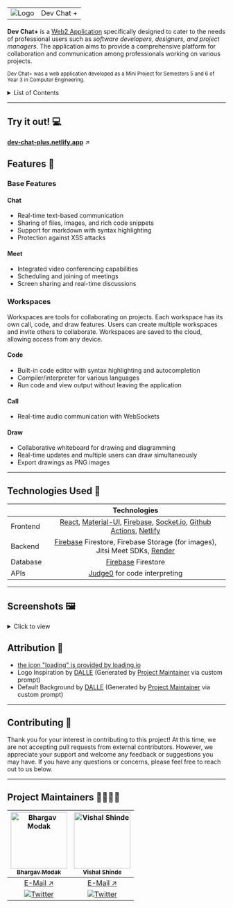 # <table><tr><td>![Logo](./client/public/assets/icons/maskable_icon_x48.png)</td><td> Dev Chat +</td></tr></table>

**Dev Chat+** is a [Web2 Application](https://ethereum.org/en/developers/docs/web2-vs-web3/) specifically designed to cater to the needs of professional users such as *software developers, designers, and project managers*. The application aims to provide a comprehensive platform for collaboration and communication among professionals working on various projects.

<sup>Dev Chat+ was a web application developed as a Mini Project for Semesters 5 and 6 of Year 3 in Computer Engineering.</sup> 

<details>
  <summary>List of Contents</summary>
  
- [ Dev Chat +](#-dev-chat-)
  - [Try it out!](#try-it-out)
  - [Features](#features)
    - [Base Features](#base-features)
      - [Chat](#chat)
      - [Meet](#meet)
    - [Workspaces](#workspaces)
      - [Code](#code)
      - [Call](#call)
      - [Draw](#draw)
  - [Technologies Used](#technologies-used)
  - [Screenshots](#screenshots)
    - [Home Page](#home-page)
    - [Chat](#chat-1)
    - [Meet](#meet-1)
    - [Workspaces](#workspaces-1)
    - [Code](#code-1)
    - [Call](#call-1)
    - [Draw](#draw-1)
  - [Attribution](#attribution)
  - [Contributing](#contributing)
  - [Project Maintainers](#project-maintainers)
  
</details>

---

## Try it out! 💻

**[dev-chat-plus.netlify.app](https://dev-chat-plus.netlify.app/)** ↗️

## Features 🤩

### Base Features

#### Chat
- Real-time text-based communication
- Sharing of files, images, and rich code snippets
- Support for markdown with syntax highlighting
- Protection against XSS attacks

#### Meet 
- Integrated video conferencing capabilities
- Scheduling and joining of meetings
- Screen sharing and real-time discussions

### Workspaces

Workspaces are tools for collaborating on projects. Each workspace has its own call, code, and draw features. Users can create multiple workspaces and invite others to collaborate. Workspaces are saved to the cloud, allowing access from any device.

#### Code
- Built-in code editor with syntax highlighting and autocompletion
- Compiler/interpreter for various languages
- Run code and view output without leaving the application

#### Call
- Real-time audio communication with WebSockets

#### Draw
- Collaborative whiteboard for drawing and diagramming
- Real-time updates and multiple users can draw simultaneously
- Export drawings as PNG images

---

## Technologies Used 🔧

|          |                                                                                                                 Technologies                                                                                                                  |
| -------- | :-------------------------------------------------------------------------------------------------------------------------------------------------------------------------------------------------------------------------------------------: |
| Frontend | [React](https://reactjs.org/), [Material-UI](https://material-ui.com/), [Firebase](https://firebase.google.com/), [Socket.io](https://socket.io/), [Github Actions](https://github.com/features/actions), [Netlify](https://www.netlify.com/) |
| Backend  |                                                       [Firebase](https://firebase.google.com/) Firestore, Firebase Storage (for images), Jitsi Meet SDKs, [Render](https://render.com/)                                                       |
| Database |                                                                                              [Firebase](https://firebase.google.com/) Firestore                                                                                               |
| APIs     |                                                                                              [Judge0](https://judge0.com/) for code interpreting                                                                                              |

---

## Screenshots 🖼️

<details>
  <summary>Click to view</summary>
  
  ### Home Page
  ![image of home page](https://github.com/Evozone/dev-call/assets/82528318/cba0fb9b-aa21-4086-bcdd-75488c9a83f5)

  ### Chat
  ![image of chat](https://github.com/Evozone/dev-call/assets/82528318/ec403a4c-786b-41dd-8478-2436c84d64fd)

  ### Meet
  ![image of meet](https://github.com/Evozone/dev-call/assets/82528318/2c799fab-4ad3-4f88-80a8-0ea9d1343eec)
  
  ### Workspaces
  ![image of workspace](https://github.com/Evozone/dev-call/assets/82528318/40a61f0e-44c7-492e-9864-d57aa558cb25)
</details>

## Attribution 📜
- [the icon "loading" is provided by loading.io](https://loading.io/icon/)
- Logo Inspiration by [DALLE](https://labs.openai.com) (Generated by [Project Maintainer](https://github.com/TheBrahmnicBoy) via custom prompt)
- Default Background by [DALLE](https://labs.openai.com) (Generated by [Project Maintainer](https://github.com/TheBrahmnicBoy) via custom prompt)

---

## Contributing 🤝

Thank you for your interest in contributing to this project! At this time, we are not accepting pull requests from external contributors. However, we appreciate your support and welcome any feedback or suggestions you may have. If you have any questions or concerns, please feel free to reach out to us below.

---

## Project Maintainers 👷‍♂️👷‍♀️

| <a href="https://github.com/TheBrahmnicBoy"><img alt="Bhargav Modak" src="https://avatars.githubusercontent.com/u/82528318?v=4" width="130px;"><br><sub><b>Bhargav Modak</b></sub></a> | <a href="https://github.com/vishal-codes"><img alt="Vishal Shinde" src="https://avatars.githubusercontent.com/u/79784161" width="130px;"><br><sub><b>Vishal Shinde</b></sub></a> |
| :------------------------------------------------------------------------------------------------------------------------------------------------------------------------------------: | :------------------------------------------------------------------------------------------------------------------------------------------------------------------------------: |
|                                                                 <a href="mailto:thebrahmnicboy@gmail.com">E-Mail ↗️</a>                                                                 |                                                                 <a href="mailto:itsvishal2417.com">E-Mail ↗️</a>                                                                  |
|           [![Twitter](https://img.shields.io/badge/twitter-%2300acee.svg?&style=for-the-badge&logo=twitter&logoColor=white&alt=twitter)](https://twitter.com/thebrahmnicboy)           |          [![Twitter](https://img.shields.io/badge/twitter-%2300acee.svg?&style=for-the-badge&logo=twitter&logoColor=white&alt=twitter)](https://twitter.com/vishaltwts)          |

